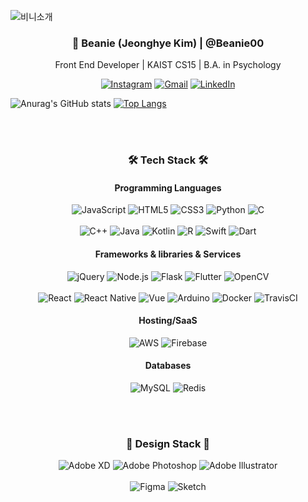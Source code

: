 ![비니소개](https://user-images.githubusercontent.com/38916051/134462734-dd180760-e136-4cc4-a149-5e6f3fa6a43c.jpg)

<h3 align="center"> 👋 Beanie (Jeonghye Kim) | @Beanie00 </h3>

<p align="center"> Front End Developer | KAIST CS15 | B.A. in Psychology</p>
<p align="center">
<a href="https://instagram.com/kimjh3882" target="_blank"><img alt="Instagram" src="https://img.shields.io/badge/Instagram-%23E4405F.svg?style=for-the-badge&logo=Instagram&logoColor=white"/></a>
<a href="https://mail.google.com/mail/u/0/?fs=1&tf=cm&source=mailto&to=kimjh3882@gmail.com" target="_blank"><img alt="Gmail" src="https://img.shields.io/badge/Gmail-D14836?style=for-the-badge&logo=gmail&logoColor=white" /></a>
<a href="https://www.linkedin.com/in/%EC%A0%95%ED%98%9C-%EA%B9%80-b051051b6/" target="_blank"><img alt="LinkedIn" src="https://img.shields.io/badge/linkedin-%230077B5.svg?style=for-the-badge&logo=linkedin&logoColor=white"/></a></p>

![Anurag's GitHub stats](https://github-readme-stats.vercel.app/api?username=kimjh3882&show_icons=true&title_color=20585e&icon_color=20585e&bg_color=f7fdfd&hide_border=true&count_private=true)
[![Top Langs](https://github-readme-stats.vercel.app/api/top-langs/?username=anuraghazra&layout=compact&title_color=20585e&icon_color=20585e&bg_color=f7fdfd&hide_border=true&count_private=true)](https://github.com/kimjh3882/github-readme-stats)

<br></br>
<h3 align="center"> 🛠 Tech Stack 🛠 </h3>

<h4 align="center"> Programming Languages </h4>
<p align="center"> <img alt="JavaScript" src="https://img.shields.io/badge/javascript-%23323330.svg?style=for-the-badge&logo=javascript&logoColor=%23F7DF1E"/>
<img alt="HTML5" src="https://img.shields.io/badge/html5-%23E34F26.svg?style=for-the-badge&logo=html5&logoColor=white"/>
<img alt="CSS3" src="https://img.shields.io/badge/css3-%231572B6.svg?style=for-the-badge&logo=css3&logoColor=white"/>
<img alt="Python" src="https://img.shields.io/badge/python-%2314354C.svg?style=for-the-badge&logo=python&logoColor=white"/>
<img alt="C" src="https://img.shields.io/badge/c-%2300599C.svg?style=for-the-badge&logo=c&logoColor=white"/>
<br></br>
<img alt="C++" src="https://img.shields.io/badge/c++-%2300599C.svg?style=for-the-badge&logo=c%2B%2B&logoColor=white"/>
<img alt="Java" src="https://img.shields.io/badge/java-%23ED8B00.svg?style=for-the-badge&logo=java&logoColor=white"/>
<img alt="Kotlin" src="https://img.shields.io/badge/kotlin-%230095D5.svg?style=for-the-badge&logo=kotlin&logoColor=white"/>
<img alt="R" src="https://img.shields.io/badge/r-%23276DC3.svg?style=for-the-badge&logo=r&logoColor=white"/>
<img alt="Swift" src="https://img.shields.io/badge/swift-%23FA7343.svg?style=for-the-badge&logo=swift&logoColor=white"/>
<img alt="Dart" src="https://img.shields.io/badge/dart-%230175C2.svg?style=for-the-badge&logo=dart&logoColor=white"/> </p>


<h4 align="center"> Frameworks & libraries & Services </h4>
<p align="center">
<img alt="jQuery" src="https://img.shields.io/badge/jquery-%230769AD.svg?style=for-the-badge&logo=jquery&logoColor=white"/>
<img alt="Node.js" src="https://img.shields.io/badge/Node.js-339933?style=for-the-badge&logo=nodedotjs&logoColor=white"/>
<img alt="Flask" src="https://img.shields.io/badge/flask-%23000.svg?style=for-the-badge&logo=flask&logoColor=white"/>
<img alt="Flutter" src="https://img.shields.io/badge/Flutter-%2302569B.svg?style=for-the-badge&logo=Flutter&logoColor=white" />
<img alt="OpenCV" src="https://img.shields.io/badge/opencv-%23white.svg?style=for-the-badge&logo=opencv&logoColor=white"/>
<br></br>
<img alt="React" src="https://img.shields.io/badge/React-20232A?style=for-the-badge&logo=react&logoColor=61DAFB"/>
<img alt="React Native" src="https://img.shields.io/badge/react_native-%2320232a.svg?style=for-the-badge&logo=react&logoColor=%2361DAFB"/> 
<img alt="Vue" src="https://img.shields.io/badge/Vue.js-35495E?style=for-the-badge&logo=vuedotjs&logoColor=4FC08D"/> 
<img alt="Arduino" src="https://img.shields.io/badge/-Arduino-00979D?style=for-the-badge&logo=Arduino&logoColor=white"/> 
<img alt="Docker" src="https://img.shields.io/badge/docker-%230db7ed.svg?style=for-the-badge&logo=docker&logoColor=white"/>
<img alt="TravisCI" src="https://img.shields.io/badge/travisci-%232B2F33.svg?style=for-the-badge&logo=travis&logoColor=white"/>
</p>

<h4 align="center"> Hosting/SaaS </h4>
<p align="center"><img alt="AWS" src="https://img.shields.io/badge/AWS-%23FF9900.svg?style=for-the-badge&logo=amazon-aws&logoColor=white"/>
<img alt="Firebase" src="https://img.shields.io/badge/firebase-%23039BE5.svg?style=for-the-badge&logo=firebase"/></p>

<h4 align="center"> Databases </h4>
<p align="center"> <img alt="MySQL" src="https://img.shields.io/badge/mysql-%2300f.svg?style=for-the-badge&logo=mysql&logoColor=white"/>
<img alt="Redis" src="https://img.shields.io/badge/redis-%23DD0031.svg?style=for-the-badge&logo=redis&logoColor=white"/></p>
<br></br>
<h3 align="center"> 🎨 Design Stack 🎨 </h3>
<p align="center">
<img alt="Adobe XD" src="https://img.shields.io/badge/adobexd-%23FF26BE.svg?style=for-the-badge&logo=adobexd&logoColor=white"/>
<img alt="Adobe Photoshop" src="https://img.shields.io/badge/adobephotoshop-%2331A8FF.svg?style=for-the-badge&logo=adobephotoshop&logoColor=white"/>
<img alt="Adobe Illustrator" src="https://img.shields.io/badge/adobeillustrator-%23FF9A00.svg?style=for-the-badge&logo=adobeillustrator&logoColor=white"/>
<br></br>
<img alt="Figma" src="https://img.shields.io/badge/figma-%23F24E1E.svg?style=for-the-badge&logo=figma&logoColor=white"/> <img alt="Sketch" src="https://img.shields.io/badge/Canva-%2300C4CC.svg?style=for-the-badge&logo=Canva&logoColor=white"/></p>
